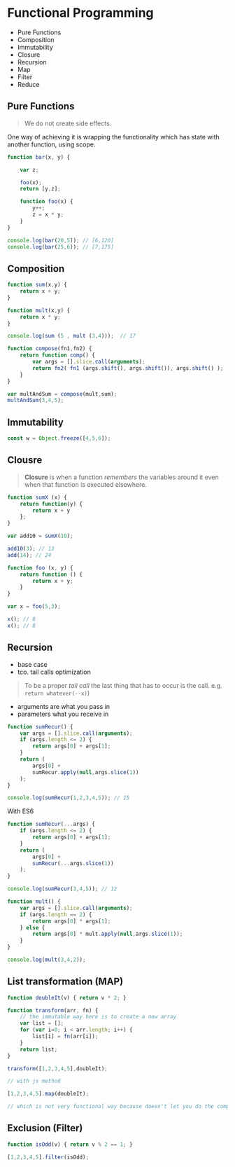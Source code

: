 # Functional Programming

- Pure Functions
- Composition
- Immutability
- Closure
- Recursion
- Map
- Filter
- Reduce

## Pure Functions

> We do not create side effects.

One way of achieving it is wrapping the functionality which has state with another function, using scope.

```js
function bar(x, y) {

    var z;

    foo(x);
    return [y,z];

    function foo(x) {
        y++;
        z = x * y;
    }
}

console.log(bar(20,5)); // [6,120]
console.log(bar(25,6)); // [7,175]
```

## Composition

```js
function sum(x,y) {
    return x + y;
}

function mult(x,y) {
    return x * y;
}

console.log(sum (5 , mult (3,4)));  // 17
```

```js
function compose(fn1,fn2) {
    return function comp() {
        var args = [].slice.call(arguments);
        return fn2( fn1 (args.shift(), args.shift()), args.shift() );
    }
}

var multAndSum = compose(mult,sum);
multAndSum(3,4,5);
```

## Immutability

```js
const w = Object.freeze([4,5,6]);
```

## Clousre

> **Closure** is when a function *remembers* the variables around it even when that function is executed elsewhere.

```js
function sumX (x) {
    return function(y) {
        return x + y
    };
}

var add10 = sumX(10);

add10(3); // 13
add(14); // 24
```

```js
function foo (x, y) {
    return function () {
        return x + y;
    }
}

var x = foo(5,3);

x(); // 8
x(); // 8
```

## Recursion

* base case
* tco. tail calls optimization

> To be a proper *tail call* the last thing that has to occur is the call. e.g. ```return whatever(--x)```)

* arguments are what you pass in
* parameters what you receive in

```js
function sumRecur() {
    var args = [].slice.call(arguments);
    if (args.length <= 2) {
        return args[0] + args[1];
    }
    return (
        args[0] +
        sumRecur.apply(null,args.slice(1))
    );
}

console.log(sumRecur(1,2,3,4,5)); // 15
```

With ES6

```js
function sumRecur(...args) {
    if (args.length <= 2) {
        return args[0] + args[1];
    }
    return (
        args[0] +
        sumRecur(...args.slice(1))
    );
}

console.log(sumRecur(3,4,5)); // 12
```

```js
function mult() {
    var args = [].slice.call(arguments);
    if (args.length == 2) {
        return args[0] * args[1];
    } else {
        return args[0] * mult.apply(null,args.slice(1));
    }
}

console.log(mult(3,4,2));
```

## List transformation (MAP)

```js
function doubleIt(v) { return v * 2; }

function transform(arr, fn) {
    // the immutable way here is to create a new array
    var list = [];
    for (var i=0; i < arr.length; i++) {
        list[i] = fn(arr[i]);
    }
    return list;
}

transform([1,2,3,4,5],doubleIt);

// with js method

[1,2,3,4,5].map(doubleIt);

// which is not very functional way because doesn't let you do the composition in an orthodox way
```

## Exclusion (Filter)

```js
function isOdd(v) { return v % 2 == 1; }

[1,2,3,4,5].filter(isOdd);
```